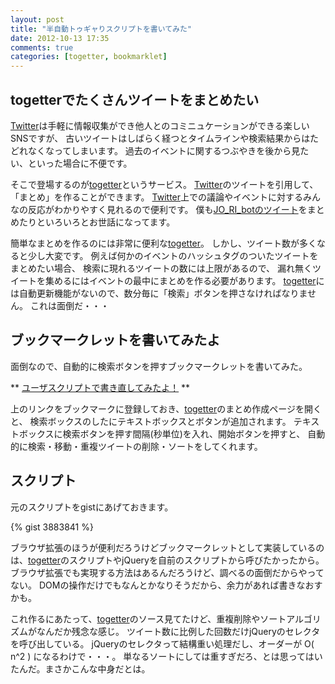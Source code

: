 ```yaml
---
layout: post
title: "半自動トゥギャりスクリプトを書いてみた"
date: 2012-10-13 17:35
comments: true
categories: [togetter, bookmarklet]
---
```


## togetterでたくさんツイートをまとめたい

[Twitter][]は手軽に情報収集ができ他人とのコミニュケーションができる楽しいSNSですが、
古いツイートはしばらく経つとタイムラインや検索結果からはたどれなくなってしまいます。
過去のイベントに関するつぶやきを後から見たい、といった場合に不便です。

そこで登場するのが[togetter][]というサービス。
[Twitter][]のツイートを引用して、「まとめ」を作ることができます。
[Twitter][]上での議論やイベントに対するみんなの反応がわかりやすく見れるので便利です。
僕も[JO\_RI\_botのツイート](http://togetter.com/li/331948)をまとめたりといろいろとお世話になってます。

簡単なまとめを作るのには非常に便利な[togetter][]。
しかし、ツイート数が多くなると少し大変です。
例えば何かのイベントのハッシュタグのついたツイートをまとめたい場合、
検索に現れるツイートの数には上限があるので、
漏れ無くツイートを集めるにはイベントの最中にまとめを作る必要があります。
[togetter][]には自動更新機能がないので、数分毎に「検索」ボタンを押さなければなりません。
これは面倒だ・・・

## ブックマークレットを書いてみたよ

面倒なので、自動的に検索ボタンを押すブックマークレットを書いてみた。

** [ユーザスクリプトで書き直してみたよ！](/blog/2012/10/28/togetter-helper/) **

<!-- more -->

<script>
// 直接書くとなぜかうまくいかない・・・
document.write("<a href=\"javascript:(function(){function%20g(){$(&quot;#num_select_search&quot;).val(100);$(&quot;#results&quot;).html(&quot;&quot;);a.click();setTimeout(function%20b(){var%20a=[];$(&quot;#results%20.action_item&quot;).map(function(){a.push($(this))});if(a.length==0){setTimeout(b,1e3);return}var%20c=$(&quot;#choices&quot;);a.reverse();$.each(a,function(){var%20a=this.attr(&quot;id&quot;);if(f[a])return;c.append(this);f[a]=1});cre.update()},1e3)}var%20a=$(&quot;.search_button&quot;);var%20b=$(&quot;<div></div>&quot;).insertAfter(a);var%20c=$('<input%20type=&quot;text&quot;%20value=&quot;60&quot;>').appendTo(b);var%20d=$('<input%20type=&quot;button&quot;%20value=&quot;開始&quot;>').appendTo(b);var%20e;d.click(function(){if(e){clearInterval(e);d.attr(&quot;value&quot;,&quot;開始&quot;)}else{e=setInterval(g,c.val()*1e3);d.attr(&quot;value&quot;,&quot;停止&quot;);g()}});var%20f={}})()\">半自動トゥギャりスクリプト(このリンクをブックマーク！)</a>");
</script>

上のリンクをブックマークに登録しておき、[togetter][]のまとめ作成ページを開くと、
検索ボックスのしたにテキストボックスとボタンが追加されます。
テキストボックスに検索ボタンを押す間隔(秒単位)を入れ、開始ボタンを押すと、
自動的に検索・移動・重複ツイートの削除・ソートをしてくれます。

## スクリプト

元のスクリプトをgistにあげておきます。

{% gist 3883841 %}

ブラウザ拡張のほうが便利だろうけどブックマークレットとして実装しているのは、[togetter][]のスクリプトやjQueryを自前のスクリプトから呼びたかったから。
ブラウザ拡張でも実現する方法はあるんだろうけど、調べるの面倒だからやってない。
DOMの操作だけでもなんとかなりそうだから、余力があれば書きなおすかも。

これ作るにあたって、[togetter][]のソース見てたけど、重複削除やソートアルゴリズムがなんだか残念な感じ。
ツイート数に比例した回数だけjQueryのセレクタを呼び出している。
jQueryのセレクタって結構重い処理だし、オーダーが O( n^2 ) になるわけで・・・。
単なるソートにしては重すぎだろ、とは思ってはいたんだ。まさかこんな中身だとは。

[Twitter]: https://twitter.com/
[togetter]: http://togetter.com/

